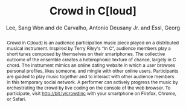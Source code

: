 --- 
title: "Crowd in C[loud]" 
abstract: "Crowd in C[loud] is an audience participation music piece played on a distributed musical instrument. Inspired by Terry Riley's “In C”, audience members play a short tunes composed by themselves on their smartphones. The collective outcome of the ensemble creates a heterophonic texture of chance, largely in C chord. The instrument mimics an online dating website in which a user browses personal profiles, likes someone, and mingle with other online users. Participants are guided to play music together and to interact with other audience members in this temporary social network. A performer can actively progress the music by orchestrating the crowd by live coding on the console of the web browser. To participate, visit http://bit.ly/crowdinc with your smartphone on Firefox, Chrome, or Safari." 
address: "Atlanta, Georgia" 
author: "Lee, Sang Won and de Carvalho, Antonio Deusany Jr. and Essl, Georg"
webAuthor: "Sang Won Lee, Antonio Deusany Jr. de Carvalho, Georg Essl" 
booktitle: "Proceedings of the International Web Audio Conference" 
editor: "Freeman, Jason and Lerch, Alexander and Paradis, Matthew" 
month: "April"
pages: "" 
publisher: "Georgia Tech" 
series: "WAC '16"
track: "Performance"  
year: "2016" 
id: "2016_EA_66" 
tags: year2016
media: https://smartech.gatech.edu/bitstream/handle/1853/54644/crowd_videostream.html?sequence=8&isAllowed=y 
pdflink: /_data/papers/pdf/2016/2016_66.pdf
ISSN: 2663-5844
---